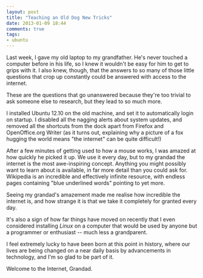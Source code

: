 ```yaml
---
layout: post
title: "Teaching an Old Dog New Tricks"
date: 2013-01-09 18:44
comments: true
tags:
- ubuntu
---
```


Last week, I gave my old laptop to my grandfather. He's never touched
a computer before in his life, so I knew it wouldn't be easy for him to get to
grips with it. I also knew, though, that the answers to so many of those little
questions that crop up constantly could be answered with access to the
internet.

<!--more-->

These are the questions that go unanswered because they're too trivial to ask
someone else to research, but they lead to so much more.

I installed Ubuntu 12.10 on the old machine, and set it to automatically login
on startup. I disabled all the nagging alerts about system updates, and removed
all the shortcuts from the dock apart from Firefox and OpenOffice.org Writer
(as it turns out, explaining why a picture of a fox hugging the world means
"the internet" can be quite difficult!)

After a few minutes of getting used to how a mouse works, I was amazed at how
quickly he picked it up. We use it every day, but to my grandad the internet is
the most awe-inspiring concept. Anything you might possibly want to learn about
is available, in far more detail than you could ask for. Wikipedia is an
incredible and effectively infinite resource, with endless pages containing
"blue underlined words" pointing to yet more.

Seeing my grandad's amazement made me realise how incredible the internet is,
and how strange it is that we take it completely for granted every day.

It's also a sign of how far things have moved on recently that I even
considered installing *Linux* on a computer that would be used by anyone but
a programmer or enthusiast -- much less a grandparent.

I feel extremely lucky to have been born at this point in history, where our
lives are being changed on a near daily basis by advancements in technology,
and I'm so glad to be part of it.

Welcome to the Internet, Grandad.
